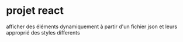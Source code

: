 # projet react

afficher des éléments dynamiquement à partir d'un fichier json et leurs approprié des styles differents
